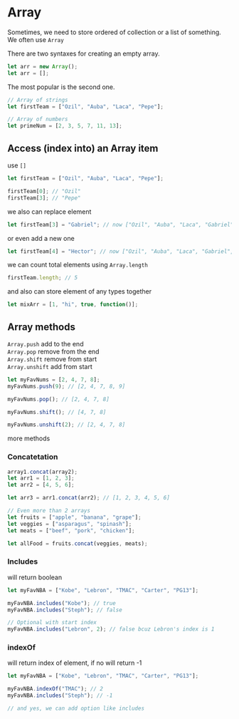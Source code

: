 # Array

Sometimes, we need to store ordered of collection or a list of something. We often use `Array`

There are two syntaxes for creating an empty array.

```javascript
let arr = new Array();
let arr = [];
```

The most popular is the second one.

```javascript
// Array of strings
let firstTeam = ["Ozil", "Auba", "Laca", "Pepe"];

// Array of numbers
let primeNum = [2, 3, 5, 7, 11, 13];
```

## Access (index into) an Array item

use `[]`

```javascript
let firstTeam = ["Ozil", "Auba", "Laca", "Pepe"];

firstTeam[0]; // "Ozil"
firstTeam[3]; // "Pepe"
```

we also can replace element

```javascript
let firstTeam[3] = "Gabriel"; // now ["Ozil", "Auba", "Laca", "Gabriel"];
```

or even add a new one

```javascript
let firstTeam[4] = "Hector"; // now ["Ozil", "Auba", "Laca", "Gabriel", "Hector"]
```

we can count total elements using `Array.length`

```javascript
firstTeam.length; // 5
```

and also can store element of any types together

```javascript
let mixArr = [1, "hi", true, function()];
```

## Array methods

`Array.push` add to the end  
`Array.pop` remove from the end  
`Array.shift` remove from start  
`Array.unshift` add from start

```javascript
let myFavNums = [2, 4, 7, 8];
myFavNums.push(9); // [2, 4, 7, 8, 9]

myFavNums.pop(); // [2, 4, 7, 8]

myFavNums.shift(); // [4, 7, 8]

myFavNums.unshift(2); // [2, 4, 7, 8]
```

more methods

### Concatetation

```javascript
array1.concat(array2);
let arr1 = [1, 2, 3];
let arr2 = [4, 5, 6];

let arr3 = arr1.concat(arr2); // [1, 2, 3, 4, 5, 6]

// Even more than 2 arrays
let fruits = ["apple", "banana", "grape"];
let veggies = ["asparagus", "spinash"];
let meats = ["beef", "pork", "chicken"];

let allFood = fruits.concat(veggies, meats);
```

### Includes

will return boolean

```javascript
let myFavNBA = ["Kobe", "Lebron", "TMAC", "Carter", "PG13"];

myFavNBA.includes("Kobe"); // true
myFavNBA.includes("Steph"); // false

// Optional with start index
myFavNBA.includes("Lebron", 2); // false bcuz Lebron's index is 1
```

### indexOf

will return index of element, if no will return -1

```javascript
let myFavNBA = ["Kobe", "Lebron", "TMAC", "Carter", "PG13"];

myFavNBA.indexOf("TMAC"); // 2
myFavNBA.includes("Steph"); // -1

// and yes, we can add option like includes
```
